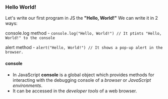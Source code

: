 ### Hello World!
Let's write our first program in JS the **"Hello, World!"**
We can write it in 2 ways:

console.log method - 
`console.log("Hello, World!") // It ptints "Hello, World!" to the console`

alert method - 
`alert("Hello, World!") // It shows a pop-up alert in the browser.`

#### console

- In JavaScript **console** is a global object which provides methods for interacting with the debugging console of a *browser* or *JavaScript environments*.
- It can be accessed in the *developer tools* of a web browser.